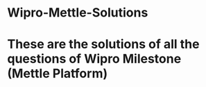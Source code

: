 # Wipro-Mettle-Solutions
# These are the solutions of all the questions of Wipro Milestone (Mettle Platform)
